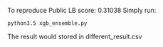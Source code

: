 To reproduce Public LB score: 0.31038
Simply run:
```
python3.5 xgb_ensemble.py
```
The result would stored in different\_result.csv
